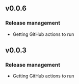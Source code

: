 ## v0.0.6

### Release management

* Getting GitHub actions to run

## v0.0.3

### Release management

* Getting GitHub actions to run
